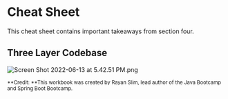 # Cheat Sheet

This cheat sheet contains important takeaways from section four.

## Three Layer Codebase
![Screen Shot 2022-06-13 at 5.42.51 PM.png](https://firebasestorage.googleapis.com/v0/b/learnthepart-75aed.appspot.com/o/images%2F0a997c52-2780-433a-a18c-0ddd4d286883?alt=media&token=6574e7be-1454-47c7-83e7-92182972de99)

<sup>**Credit: **This workbook was created by Rayan Slim, lead author of the Java Bootcamp and Spring Boot Bootcamp.</sup>
